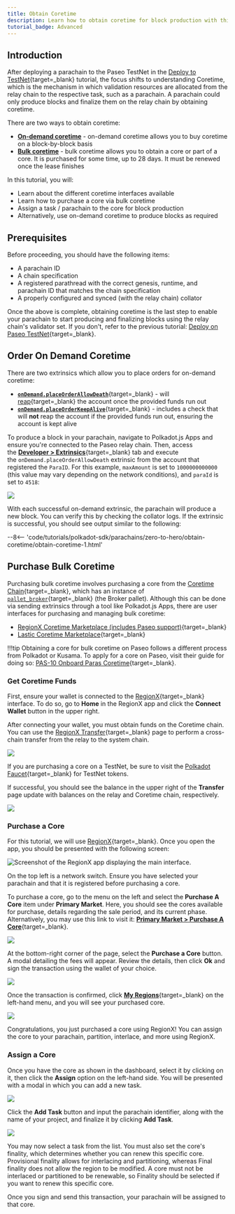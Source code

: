 ```yaml
---
title: Obtain Coretime
description: Learn how to obtain coretime for block production with this guide, covering both on-demand and bulk options for smooth operations.
tutorial_badge: Advanced
---
```


## Introduction

After deploying a parachain to the Paseo TestNet in the [Deploy to TestNet](/tutorials/polkadot-sdk/parachains/zero-to-hero/deploy-to-testnet/){target=\_blank} tutorial, the focus shifts to understanding Coretime, which is the mechanism in which validation resources are allocated from the relay chain to the respective task, such as a parachain. A parachain could only produce blocks and finalize them on the relay chain by obtaining coretime.

There are two ways to obtain coretime:

- **[On-demand coretime](#order-on-demand-coretime)** - on-demand coretime allows you to buy coretime on a block-by-block basis
- **[Bulk coretime](#purchase-bulk-coretime)** - bulk coretime allows you to obtain a core or part of a core. It is purchased for some time, up to 28 days. It must be renewed once the lease finishes

In this tutorial, you will:

- Learn about the different coretime interfaces available
- Learn how to purchase a core via bulk coretime
- Assign a task / parachain to the core for block production
- Alternatively, use on-demand coretime to produce blocks as required

## Prerequisites 

Before proceeding, you should have the following items:

- A parachain ID
- A chain specification
- A registered parathread with the correct genesis, runtime, and parachain ID that matches the chain specification
- A properly configured and synced (with the relay chain) collator

Once the above is complete, obtaining coretime is the last step to enable your parachain to start producing and finalizing blocks using the relay chain's validator set. If you don't, refer to the previous tutorial: [Deploy on Paseo TestNet](/tutorials/polkadot-sdk/parachains/zero-to-hero/deploy-to-testnet/){target=\_blank}.

## Order On Demand Coretime

There are two extrinsics which allow you to place orders for on-demand coretime:

- [**`onDemand.placeOrderAllowDeath`**](https://paritytech.github.io/polkadot-sdk/master/polkadot_runtime_parachains/on_demand/pallet/dispatchables/fn.place_order_allow_death.html){target=\_blank} - will [reap](https://wiki.polkadot.network/learn/learn-accounts/#existential-deposit-and-reaping){target=\_blank} the account once the provided funds run out
- [**`onDemand.placeOrderKeepAlive`**](https://paritytech.github.io/polkadot-sdk/master/polkadot_runtime_parachains/on_demand/pallet/dispatchables/fn.place_order_keep_alive.html){target=\_blank} - includes a check that will **not** reap the account if the provided funds run out, ensuring the account is kept alive

To produce a block in your parachain, navigate to Polkadot.js Apps and ensure you're connected to the Paseo relay chain. Then, access the [**Developer > Extrinsics**](https://polkadot.js.org/apps/#/extrinsics){target=\_blank} tab and execute the `onDemand.placeOrderAllowDeath` extrinsic from the account that registered the `ParaID`. For this example, `maxAmount` is set to `1000000000000` (this value may vary depending on the network conditions), and `paraId` is set to `4518`:

![](/images/tutorials/polkadot-sdk/parachains/zero-to-hero/obtain-coretime/obtain-coretime-9.webp)

With each successful on-demand extrinsic, the parachain will produce a new block. You can verify this by checking the collator logs. If the extrinsic is successful, you should see output similar to the following:

--8<-- 'code/tutorials/polkadot-sdk/parachains/zero-to-hero/obtain-coretime/obtain-coretime-1.html'

## Purchase Bulk Coretime

Purchasing bulk coretime involves purchasing a core from the [Coretime Chain](/polkadot-protocol/architecture/system-chains/coretime/){target=\_blank}, which has an instance of [`pallet_broker`](https://paritytech.github.io/polkadot-sdk/master/pallet_broker/index.html){target=\_blank} (the Broker pallet). Although this can be done via sending extrinsics through a tool like Polkadot.js Apps, there are user interfaces for purchasing and managing bulk coretime:

- [RegionX Coretime Marketplace (includes Paseo support)](https://app.regionx.tech){target=\_blank}
- [Lastic Coretime Marketplace](https://www.lastic.xyz/polkadot/bulkcore1){target=\_blank}
  
!!!tip
    Obtaining a core for bulk coretime on Paseo follows a different process from Polkadot or Kusama. To apply for a core on Paseo, visit their guide for doing so: [PAS-10 Onboard Paras Coretime](https://github.com/paseo-network/paseo-action-submission/blob/main/pas/PAS-10-Onboard-paras-coretime.md#summary){target=\_blank}. 

### Get Coretime Funds

First, ensure your wallet is connected to the [RegionX](https://app.regionx.tech){target=\_blank} interface. To do so, go to **Home** in the RegionX app and click the **Connect Wallet** button in the upper right.

After connecting your wallet, you must obtain funds on the Coretime chain. You can use the [RegionX Transfer](https://app.regionx.tech/transfer){target=\_blank} page to perform a cross-chain transfer from the relay to the system chain.

![](/images/tutorials/polkadot-sdk/parachains/zero-to-hero/obtain-coretime/obtain-coretime-1.webp)

If you are purchasing a core on a TestNet, be sure to visit the [Polkadot Faucet](https://faucet.polkadot.io/westend){target=\_blank} for TestNet tokens.

If successful, you should see the balance in the upper right of the **Transfer** page update with balances on the relay and Coretime chain, respectively.

![](/images/tutorials/polkadot-sdk/parachains/zero-to-hero/obtain-coretime/obtain-coretime-2.webp)

### Purchase a Core

For this tutorial, we will use [RegionX](https://app.regionx.tech){target=\_blank}. Once you open the app, you should be presented with the following screen:

![Screenshot of the RegionX app displaying the main interface.](/images/tutorials/polkadot-sdk/parachains/zero-to-hero/obtain-coretime/obtain-coretime-3.webp)

On the top left is a network switch. Ensure you have selected your parachain and that it is registered before purchasing a core.

To purchase a core, go to the menu on the left and select the **Purchase A Core** item under **Primary Market**. Here, you should see the cores available for purchase, details regarding the sale period, and its current phase. Alternatively, you may use this link to visit it: [**Primary Market > Purchase A Core**](https://app.regionx.tech/purchase){target=\_blank}.

![](/images/tutorials/polkadot-sdk/parachains/zero-to-hero/obtain-coretime/obtain-coretime-4.webp)

At the bottom-right corner of the page, select the **Purchase a Core** button. A modal detailing the fees will appear. Review the details, then click **Ok** and sign the transaction using the wallet of your choice.

![](/images/tutorials/polkadot-sdk/parachains/zero-to-hero/obtain-coretime/obtain-coretime-5.webp)

Once the transaction is confirmed, click [**My Regions**](https://app.regionx.tech/regions){target=\_blank} on the left-hand menu, and you will see your purchased core.

![](/images/tutorials/polkadot-sdk/parachains/zero-to-hero/obtain-coretime/obtain-coretime-6.webp)

Congratulations, you just purchased a core using RegionX! You can assign the core to your parachain, partition, interlace, and more using RegionX.

### Assign a Core

Once you have the core as shown in the dashboard, select it by clicking on it, then click the **Assign** option on the left-hand side. You will be presented with a modal in which you can add a new task.

![](/images/tutorials/polkadot-sdk/parachains/zero-to-hero/obtain-coretime/obtain-coretime-7.webp)

Click the **Add Task** button and input the parachain identifier, along with the name of your project, and finalize it by clicking **Add Task**.

![](/images/tutorials/polkadot-sdk/parachains/zero-to-hero/obtain-coretime/obtain-coretime-8.webp)

You may now select a task from the list. You must also set the core's finality, which determines whether you can renew this specific core. Provisional finality allows for interlacing and partitioning, whereas Final finality does not allow the region to be modified. A core must not be interlaced or partitioned to be renewable, so Finality should be selected if you want to renew this specific core.

Once you sign and send this transaction, your parachain will be assigned to that core.